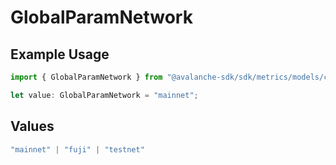 # GlobalParamNetwork

## Example Usage

```typescript
import { GlobalParamNetwork } from "@avalanche-sdk/sdk/metrics/models/components";

let value: GlobalParamNetwork = "mainnet";
```

## Values

```typescript
"mainnet" | "fuji" | "testnet"
```